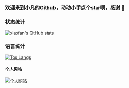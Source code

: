 ### 欢迎来到小凡的Github，动动小手点个star呗，感谢 👋

<!--
**sneptune-love/sneptune-love** is a ✨ _special_ ✨ repository because its `README.md` (this file) appears on your GitHub profile.

Here are some ideas to get you started:

- 🔭 I’m currently working on ...
- 🌱 I’m currently learning ...
- 👯 I’m looking to collaborate on ...
- 🤔 I’m looking for help with ...
- 💬 Ask me about ...
- 📫 How to reach me: ...
- 😄 Pronouns: ...
- ⚡ Fun fact: ...
-->

### 状态统计

[![xiaofan's GitHub stats](https://github-readme-stats-1-umber-omega.vercel.app/api?username=sneptune-love&show_icons=true&theme=radical&locale=cn)](https://github.com/anuraghazra/github-readme-stats)


### 语言统计

[![Top Langs](https://github-readme-stats-1-umber-omega.vercel.app/api/top-langs/?username=sneptune-love&locale=cn)](https://github.com/anuraghazra/github-readme-stats)


#### 个人网站

[![个人网站](https://github-readme-stats-1-umber-omega.vercel.app/api/pin/?username=sneptune-love&repo=neptune)](https://sneptune-love.github.io/neptune/#/)
